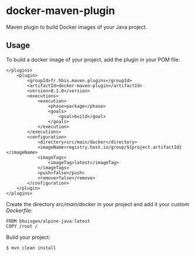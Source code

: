 # docker-maven-plugin

Maven plugin to build Docker images of your Java project.

## Usage

To build a docker image of your project, add the plugin in your POM file:

    </plugins>
        <plugin>
            <groupId>fr.hbis.maven.plugins</groupId>
            <artifactId>docker-maven-plugin</artifactId>
            <version>0.1.0</version>
            <executions>
                <execution>
                    <phase>package</phase>
                    <goals>
                        <goal>build</goal>
                    </goals>
                </execution>
            </executions>
            <configuration>
                <directory>src/main/docker</directory>
                <imageName>registry.host.io/group/${project.artifactId}</imageName>
                <imageTags>
                    <imageTag>latest</imageTag>
                </imageTags>
                <push>false</push>
                <remove>false</remove>
            </configuration>
        </plugin>
    </plugins>

Create the directory *src/main/docker* in your project and add it your custom
*Dockerfile*:

    FROM bhuisgen/alpine-java:latest
    COPY /root /

Build your project:

    $ mvn clean install
